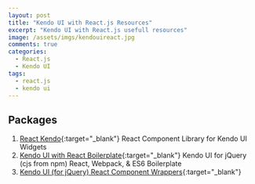 ```yaml
---
layout: post
title: "Kendo UI with React.js Resources"
excerpt: "Kendo UI with React.js usefull resources"
image: /assets/imgs/kendouireact.jpg
comments: true
categories:
  - React.js
  - Kendo UI
tags: 
  - react.js
  - kendo ui
---
```


## Packages
1. [React Kendo](https://github.com/langateam/react-kendo){:target="_blank"} React Component Library for Kendo UI Widgets
2. [Kendo UI with React Boilerplate](https://github.com/kendo-labs/kendo-ui-boilerplates/tree/master/core-jquery-react-webpack-es6){:target="_blank"} Kendo UI for jQuery (cjs from npm) React, Webpack, & ES6 Boilerplate
3. [Kendo UI (for jQuery) React Component Wrappers](https://github.com/codylindley/k-ui-react-jquery-wrappers){:target="_blank"}